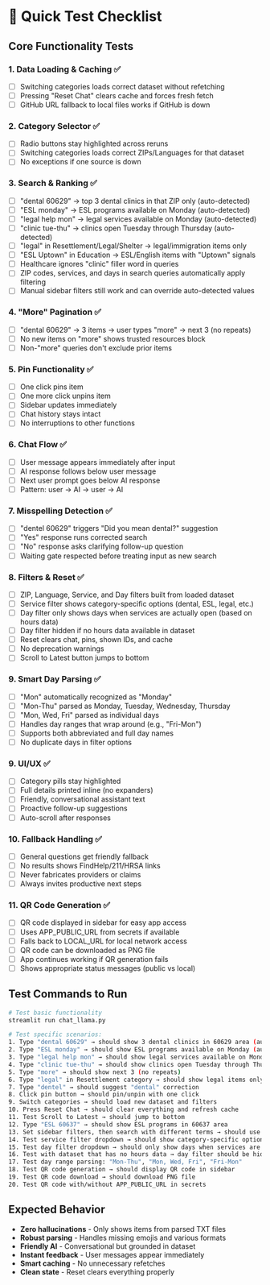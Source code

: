 # 🧪 Quick Test Checklist

## **Core Functionality Tests**

### **1. Data Loading & Caching** ✅
- [ ] Switching categories loads correct dataset without refetching
- [ ] Pressing "Reset Chat" clears cache and forces fresh fetch
- [ ] GitHub URL fallback to local files works if GitHub is down

### **2. Category Selector** ✅
- [ ] Radio buttons stay highlighted across reruns
- [ ] Switching categories loads correct ZIPs/Languages for that dataset
- [ ] No exceptions if one source is down

### **3. Search & Ranking** ✅
- [ ] "dental 60629" → top 3 dental clinics in that ZIP only (auto-detected)
- [ ] "ESL monday" → ESL programs available on Monday (auto-detected)
- [ ] "legal help mon" → legal services available on Monday (auto-detected)
- [ ] "clinic tue-thu" → clinics open Tuesday through Thursday (auto-detected)
- [ ] "legal" in Resettlement/Legal/Shelter → legal/immigration items only
- [ ] "ESL Uptown" in Education → ESL/English items with "Uptown" signals
- [ ] Healthcare ignores "clinic" filler word in queries
- [ ] ZIP codes, services, and days in search queries automatically apply filtering
- [ ] Manual sidebar filters still work and can override auto-detected values

### **4. "More" Pagination** ✅
- [ ] "dental 60629" → 3 items → user types "more" → next 3 (no repeats)
- [ ] No new items on "more" shows trusted resources block
- [ ] Non-"more" queries don't exclude prior items

### **5. Pin Functionality** ✅
- [ ] One click pins item
- [ ] One more click unpins item
- [ ] Sidebar updates immediately
- [ ] Chat history stays intact
- [ ] No interruptions to other functions

### **6. Chat Flow** ✅
- [ ] User message appears immediately after input
- [ ] AI response follows below user message
- [ ] Next user prompt goes below AI response
- [ ] Pattern: user → AI → user → AI

### **7. Misspelling Detection** ✅
- [ ] "dentel 60629" triggers "Did you mean dental?" suggestion
- [ ] "Yes" response runs corrected search
- [ ] "No" response asks clarifying follow-up question
- [ ] Waiting gate respected before treating input as new search

### **8. Filters & Reset** ✅
- [ ] ZIP, Language, Service, and Day filters built from loaded dataset
- [ ] Service filter shows category-specific options (dental, ESL, legal, etc.)
- [ ] Day filter only shows days when services are actually open (based on hours data)
- [ ] Day filter hidden if no hours data available in dataset
- [ ] Reset clears chat, pins, shown IDs, and cache
- [ ] No deprecation warnings
- [ ] Scroll to Latest button jumps to bottom

### **9. Smart Day Parsing** ✅
- [ ] "Mon" automatically recognized as "Monday"
- [ ] "Mon-Thu" parsed as Monday, Tuesday, Wednesday, Thursday
- [ ] "Mon, Wed, Fri" parsed as individual days
- [ ] Handles day ranges that wrap around (e.g., "Fri-Mon")
- [ ] Supports both abbreviated and full day names
- [ ] No duplicate days in filter options

### **9. UI/UX** ✅
- [ ] Category pills stay highlighted
- [ ] Full details printed inline (no expanders)
- [ ] Friendly, conversational assistant text
- [ ] Proactive follow-up suggestions
- [ ] Auto-scroll after responses

### **10. Fallback Handling** ✅
- [ ] General questions get friendly fallback
- [ ] No results shows FindHelp/211/HRSA links
- [ ] Never fabricates providers or claims
- [ ] Always invites productive next steps

### **11. QR Code Generation** ✅
- [ ] QR code displayed in sidebar for easy app access
- [ ] Uses APP_PUBLIC_URL from secrets if available
- [ ] Falls back to LOCAL_URL for local network access
- [ ] QR code can be downloaded as PNG file
- [ ] App continues working if QR generation fails
- [ ] Shows appropriate status messages (public vs local)

## **Test Commands to Run**

```bash
# Test basic functionality
streamlit run chat_llama.py

# Test specific scenarios:
1. Type "dental 60629" → should show 3 dental clinics in 60629 area (auto-detected ZIP)
2. Type "ESL monday" → should show ESL programs available on Monday (auto-detected day)
3. Type "legal help mon" → should show legal services available on Monday (auto-detected day)
4. Type "clinic tue-thu" → should show clinics open Tuesday through Thursday (auto-detected day range)
5. Type "more" → should show next 3 (no repeats)
6. Type "legal" in Resettlement category → should show legal items only
7. Type "dentel" → should suggest "dental" correction
8. Click pin button → should pin/unpin with one click
9. Switch categories → should load new dataset and filters
10. Press Reset Chat → should clear everything and refresh cache
11. Test Scroll to Latest → should jump to bottom
12. Type "ESL 60637" → should show ESL programs in 60637 area
13. Set sidebar filters, then search with different terms → should use sidebar filters
14. Test service filter dropdown → should show category-specific options
15. Test day filter dropdown → should only show days when services are actually open
16. Test with dataset that has no hours data → day filter should be hidden
17. Test day range parsing: "Mon-Thu", "Mon, Wed, Fri", "Fri-Mon"
18. Test QR code generation → should display QR code in sidebar
19. Test QR code download → should download PNG file
20. Test QR code with/without APP_PUBLIC_URL in secrets
```

## **Expected Behavior**

- **Zero hallucinations** - Only shows items from parsed TXT files
- **Robust parsing** - Handles missing emojis and various formats
- **Friendly AI** - Conversational but grounded in dataset
- **Instant feedback** - User messages appear immediately
- **Smart caching** - No unnecessary refetches
- **Clean state** - Reset clears everything properly
